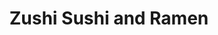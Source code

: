 ---
layout: place
title: "Zushi Sushi and Ramen"
permalink: /missouri/webster-groves/zushi-sushi-and-ramen.html
stateAbbr: MO
stateName: Missouri
cityName: Webster Groves
seo:
  name: "Zushi Sushi and Ramen"
  type: Restaurant
  links: https://zushisushiandramen.com/
description: "Looking for sushi in Webster Groves, Missouri? Check out Zushi Sushi and Ramen for a delightful Japanese dining experience. Enjoy a variety of sushi and othe..."
place_id: ChIJQcQJdLHL2IcRHJv4klexD2U
photos:
  - name: >-
      places/ChIJQcQJdLHL2IcRHJv4klexD2U/photos/AeeoHcLk6ynAMRlVk-_0iG4Y7oM3xokrGKe5Ad9qkxztWk0PW6txyuQHf_XaHM284NPfX2KfEjykG-GxO_DObVBD0-jiTasBORs_61nu8N-mhqX2PX0nec89AMdQWsBFfk4fNLazOWugc7qNBoGe4KCahsylsj73IDKs4cAkK2wmgTJZI6_Yy9CMqxB3hmbrUf-eiqcNpWQrYk5_b9tbrCYNNJqMpR4JF3a1wJhdtm8O_j5wJ-gyq4Cesdj9Zm1sZyGevAOaIYoTgGgrm9yLZUAVqoVl-jUp4hD1Zvpw997u9J716g
    widthPx: 2000
    heightPx: 1500
    authorAttributions:
      - displayName: Zushi Sushi and Ramen
        uri: https://maps.google.com/maps/contrib/115622765642151854468
        photoUri: >-
          https://lh3.googleusercontent.com/a-/ALV-UjVHaT9kdee30NJ39pYT2xxPIbTVDLv70NlsboihUAzR11D7nTw=s100-p-k-no-mo
    flagContentUri: >-
      https://www.google.com/local/imagery/report/?cb_client=maps_api_places.places_api&image_key=!1e10!2sAF1QipOcUyQLI894z5ln9iP-GLzXBLoXjMwYkbgNQs3j&hl=en-US
    googleMapsUri: >-
      https://www.google.com/maps/place//data=!3m4!1e2!3m2!1sAF1QipOcUyQLI894z5ln9iP-GLzXBLoXjMwYkbgNQs3j!2e10!4m2!3m1!1s0x87d8cbb17409c441:0x650fb15792f89b1c
  - name: >-
      places/ChIJQcQJdLHL2IcRHJv4klexD2U/photos/AeeoHcIA5HAeKU6jI9woevtGznCAcKJMd0AHoss-a-ghfRdAP1QYfwcqfI86D94J0stL-OvHI1ONUdAIiP8TMEYTiSbMBvZVJ4hDHQbMaQW1lT5bA9bLS9Yh3HBbikECnI6jIDrc80n3FLqTfB4C3zBAGDPUiMvpKuA4HjzczASNUt2uT-heDW9Jg7MN5QnKQSCvgRugvGIs7Q9DJCnLlQgI7AJrzV8wYXtY7AWNUPMjEfBD_20vdW6Koz2W3Y_TVD8TE_QjqXo5fEIjhr9TR2kN7qq7VegJvgFkeju0zdeYCmA6FA
    widthPx: 1360
    heightPx: 1020
    authorAttributions:
      - displayName: Zushi Sushi and Ramen
        uri: https://maps.google.com/maps/contrib/115622765642151854468
        photoUri: >-
          https://lh3.googleusercontent.com/a-/ALV-UjVHaT9kdee30NJ39pYT2xxPIbTVDLv70NlsboihUAzR11D7nTw=s100-p-k-no-mo
    flagContentUri: >-
      https://www.google.com/local/imagery/report/?cb_client=maps_api_places.places_api&image_key=!1e10!2sAF1QipM-gzH13o95LN4v4jcGVmHEmYG3FLIJRPy964vF&hl=en-US
    googleMapsUri: >-
      https://www.google.com/maps/place//data=!3m4!1e2!3m2!1sAF1QipM-gzH13o95LN4v4jcGVmHEmYG3FLIJRPy964vF!2e10!4m2!3m1!1s0x87d8cbb17409c441:0x650fb15792f89b1c
  - name: >-
      places/ChIJQcQJdLHL2IcRHJv4klexD2U/photos/AeeoHcKmnWuY5V9o4A--9JtzshzXx4QGbn_zNiaMQMO6zhdRQS3OEkOG_45EJhDGDxTq2Tgt-gmNFq_UwrUN8hKuJyE4B7wT94-0jTojvdoSrCXCxblRbT8XXhLU-tau0UlOdKNx7hksLkXIrwGi0Nz2X3lOlP7lvp8g_SyrSd8U1nXZp8sxwSsWjnyVMtWnS95NcdrOxVeWiMmsGoUKr0JiZuO1fslKIIJ2WXhJKGwx9-NdtBizp1u0Pf7s6RXQaGzOWQxdSyVf9eKcwOy4gIoVrcfgYpSu0HjinOBguCXnc8qLUQ
    widthPx: 1500
    heightPx: 2000
    authorAttributions:
      - displayName: Zushi Sushi and Ramen
        uri: https://maps.google.com/maps/contrib/115622765642151854468
        photoUri: >-
          https://lh3.googleusercontent.com/a-/ALV-UjVHaT9kdee30NJ39pYT2xxPIbTVDLv70NlsboihUAzR11D7nTw=s100-p-k-no-mo
    flagContentUri: >-
      https://www.google.com/local/imagery/report/?cb_client=maps_api_places.places_api&image_key=!1e10!2sAF1QipO3zCZ3_PhA_W_6n_XMoCr_sA7FAbf8TPBxBLeB&hl=en-US
    googleMapsUri: >-
      https://www.google.com/maps/place//data=!3m4!1e2!3m2!1sAF1QipO3zCZ3_PhA_W_6n_XMoCr_sA7FAbf8TPBxBLeB!2e10!4m2!3m1!1s0x87d8cbb17409c441:0x650fb15792f89b1c
  - name: >-
      places/ChIJQcQJdLHL2IcRHJv4klexD2U/photos/AeeoHcJxH46qiqGcQpiL0wNJCNpW7PxXBSzu2PPs0hGPY5QDGuxZ-3nbcVZqSoQgdTrqHuukQx3CDhsUA6jtk7csrmZDxc-jvOkIrxODLFewoNV9ClQhdY5RYbpMMXPHjPxXQ4FM7pglY0TU7ANtzFdcm8hucaEUzoB2PRsqcosHisoVbITIWdLZKLTR8_TpG2w80ehutOWbaisU71Yvxuo5ah5RSRKNPiPlm0rnvbZuW4a_YE1LzznaqWBGbXntkid5h-9h8Sp56fGM5COi5ehyaY3vD6kPxXdkIb3Gj4FYhQC1-iuEQFmTiBB8rKTYid5a4Wc7YCgBkgBaT9GUTz4xmBEKcG9vBH_pycWPZI2xMY8tcf1bGRh2Mt5oDplAVNVvy424sH7A7K4kkfbbBKXAfne-OTzt5MJCB3snWlnlMnylXkYr
    widthPx: 3000
    heightPx: 4000
    authorAttributions:
      - displayName: Ken Wienhoff
        uri: https://maps.google.com/maps/contrib/100939942970829898601
        photoUri: >-
          https://lh3.googleusercontent.com/a-/ALV-UjVPzpyc6e4jaLUa92oW4fY3HsbdpXWw5Td78WisNMZaP8FknXwZ=s100-p-k-no-mo
    flagContentUri: >-
      https://www.google.com/local/imagery/report/?cb_client=maps_api_places.places_api&image_key=!1e10!2sCIHM0ogKEICAgMCwoqCGowE&hl=en-US
    googleMapsUri: >-
      https://www.google.com/maps/place//data=!3m4!1e2!3m2!1sCIHM0ogKEICAgMCwoqCGowE!2e10!4m2!3m1!1s0x87d8cbb17409c441:0x650fb15792f89b1c
  - name: >-
      places/ChIJQcQJdLHL2IcRHJv4klexD2U/photos/AeeoHcJj56Hr4ekfXQdXugDHtjghwefLlmJ_A4Y_2hjAzPrXKIx-VE3a4aeMqTS4r8kLd3MkWdRSvCW4jQEgB4qaZZ8twVKi9iMD5m5M3GyzixnnE7in5-fieR6HlfheYsfyyynIuKfBI6lVmCxbHGFjWwHnNFYk5MQGTVHu007y2uqe1aGYmQfBIV5flG03zMgp0V3eqMKm3OG8vL06Xks1nIlChHMjDpcPBiJemsjYyMEmlIk2NYm4UTOMT4dXXB5cTfPtNZnTaALj5jPzLxXA93Mw8cxIp3uJFg6aYR96mVmumQ
    widthPx: 960
    heightPx: 960
    authorAttributions:
      - displayName: Zushi Sushi and Ramen
        uri: https://maps.google.com/maps/contrib/115622765642151854468
        photoUri: >-
          https://lh3.googleusercontent.com/a-/ALV-UjVHaT9kdee30NJ39pYT2xxPIbTVDLv70NlsboihUAzR11D7nTw=s100-p-k-no-mo
    flagContentUri: >-
      https://www.google.com/local/imagery/report/?cb_client=maps_api_places.places_api&image_key=!1e10!2sAF1QipPJcsKs_8KwdFMJGCav5U92q4Ip2h4vGNLvMf5P&hl=en-US
    googleMapsUri: >-
      https://www.google.com/maps/place//data=!3m4!1e2!3m2!1sAF1QipPJcsKs_8KwdFMJGCav5U92q4Ip2h4vGNLvMf5P!2e10!4m2!3m1!1s0x87d8cbb17409c441:0x650fb15792f89b1c
  - name: >-
      places/ChIJQcQJdLHL2IcRHJv4klexD2U/photos/AeeoHcLao2ExJ8vf-BGfMCpe_Vane5kyXTc9tx9U9qGL9_tHgV-LxVXPihkKDAYzj8PZa3xIWnCL4VS2vNtoXM8g4137_LSNoh3wxULYp4VuJMHTYahNLW4SHiw_LzbAXiDHRgSkG9Z6C3OLyb522aqI6ywWpcS_UthZ6ix8NMt0D4XDRxjp_DDfFoM6A7OSES4jF5XY18zcYf-UiGdRR2KtN4_AI0XFRAMs9AaCLpjUuHe7KgzUMmfPvwn5SfZxzxYv0azxp3Yid_7wWdWV50eNWTofmvjDjvUa0joq-bG-Aq-d3g
    widthPx: 960
    heightPx: 960
    authorAttributions:
      - displayName: Zushi Sushi and Ramen
        uri: https://maps.google.com/maps/contrib/115622765642151854468
        photoUri: >-
          https://lh3.googleusercontent.com/a-/ALV-UjVHaT9kdee30NJ39pYT2xxPIbTVDLv70NlsboihUAzR11D7nTw=s100-p-k-no-mo
    flagContentUri: >-
      https://www.google.com/local/imagery/report/?cb_client=maps_api_places.places_api&image_key=!1e10!2sAF1QipMWbelBA9U_afLTUfLa1XrqmNvxdWVBfA2h-7pp&hl=en-US
    googleMapsUri: >-
      https://www.google.com/maps/place//data=!3m4!1e2!3m2!1sAF1QipMWbelBA9U_afLTUfLa1XrqmNvxdWVBfA2h-7pp!2e10!4m2!3m1!1s0x87d8cbb17409c441:0x650fb15792f89b1c
  - name: >-
      places/ChIJQcQJdLHL2IcRHJv4klexD2U/photos/AeeoHcL9QpZ1_pt5rJXV8l3MUsrdUfmZSFJ6teeGmqlLECusmUDIh1RbI9vEM7F891e8W0hdqrAwtQ4mtiYQ1qqXlhMACBtZGM8YBaJDWjrZBKVGtHRE5tfxkN0knSmMpylvU6cCFtUMolqZowlxhwCQM1XReqHsgH1VHy-00VYyt1X_jndMtZZBOgsqLV1CZ-fNQX7_ALXkUfoZuTwmf8HtM7JrN8OgOgzkhzjMGhyNhO2WMIZ0pVo-w9X4P0tS_eSzUaKKukrsqf9VmMHlS8wJLRUbD14FuPPA7l-S1TQc2GjbJQ
    widthPx: 3024
    heightPx: 4032
    authorAttributions:
      - displayName: Zushi Sushi and Ramen
        uri: https://maps.google.com/maps/contrib/115622765642151854468
        photoUri: >-
          https://lh3.googleusercontent.com/a-/ALV-UjVHaT9kdee30NJ39pYT2xxPIbTVDLv70NlsboihUAzR11D7nTw=s100-p-k-no-mo
    flagContentUri: >-
      https://www.google.com/local/imagery/report/?cb_client=maps_api_places.places_api&image_key=!1e10!2sAF1QipMSIf2sFi9hdAi0ru_YMT1KnpPYQNkFnsN9GiDj&hl=en-US
    googleMapsUri: >-
      https://www.google.com/maps/place//data=!3m4!1e2!3m2!1sAF1QipMSIf2sFi9hdAi0ru_YMT1KnpPYQNkFnsN9GiDj!2e10!4m2!3m1!1s0x87d8cbb17409c441:0x650fb15792f89b1c
  - name: >-
      places/ChIJQcQJdLHL2IcRHJv4klexD2U/photos/AeeoHcLlTva4GPd_qtDofGiGHlXdlsBOp6giyZiECxtATKg2EDbBAyWzSaKlQC4S2NtZq79dyTCfRbKmZwhwVjGRGcpWT4ePzK5dBvVvVYS0hi44U12eae3xfYmX0xE76iKXwJg4IPxw_MCulQyD0vXZMMm9HAtjcStyZ-vA0FU7q1_IiPWdx10NbHu9oYqjkESSAf3OWmkfb_1D4Z2guS-D6YYjDxatU1yRMqs0OU_7jBqk9pFUsn5OakVLVBsrXBWVBTaIDrqhUsKhjZnWuLi4XWcgpRS8yP_wsecDHJgpkpT2ogZJ6-JJnVfX6-gkRjWLX3aNosAg-rioQiMP3JDQZewHXZsEfLIBz9c7MYhb9YyrWKmnrlpcOVlV7pMWlmeEqYxmQviGTIx5aDQUiVV4Nn_kc-8INT8-IZ3CfeSrTy05eQ
    widthPx: 4032
    heightPx: 3024
    authorAttributions:
      - displayName: Maria Segura
        uri: https://maps.google.com/maps/contrib/114928525343904023055
        photoUri: >-
          https://lh3.googleusercontent.com/a-/ALV-UjVXj1Xdn6je9f7t2nn_3aQP4rfvB71aeiyPQTnMggnKW7kgn7P9=s100-p-k-no-mo
    flagContentUri: >-
      https://www.google.com/local/imagery/report/?cb_client=maps_api_places.places_api&image_key=!1e10!2sCIHM0ogKEICAgIDLy_Caag&hl=en-US
    googleMapsUri: >-
      https://www.google.com/maps/place//data=!3m4!1e2!3m2!1sCIHM0ogKEICAgIDLy_Caag!2e10!4m2!3m1!1s0x87d8cbb17409c441:0x650fb15792f89b1c
  - name: >-
      places/ChIJQcQJdLHL2IcRHJv4klexD2U/photos/AeeoHcIFtIT-b4qHwOT9O6YjfF-LP9TG0AHqG6E4jtwU6UBKyPcEqwG7a7NceKLESqR6VjsEpEuVRGolV2pHujRa-MUgqVkPTivrDdei1uHLsk3mjtzRpecw0uCzA8ZKfbWJQFyrSDEAJThA1O6ZLmxMPdbY_LtoO6TwLNhpf8ZegIFbHDM5Ae-sD5xKnJgP8Lv2Gs68BPbDmX5BF57Zq6B0dV4Ow-65mNMNgdqcPbeT0Z2LOmwGdhf8UMbuM6-Ux_1uN6o3bft3KXSuYmus7SCxP_AbgSJc0uyaB-Luppjer7l7Hv0Bqlaq9vbhcHmADB9H6ngNKJpjjDUDa4nnXdj1ROho5tITCP1tsJrlB4Xi7EjshImU1qgsea1C_WU0qR3zppyBdOmO25YNkbdZserm70dmk16b7sQ2LNpCaXumWi8
    widthPx: 1546
    heightPx: 1024
    authorAttributions:
      - displayName: American Marketing & Publishing
        uri: https://maps.google.com/maps/contrib/110611936800851773097
        photoUri: >-
          https://lh3.googleusercontent.com/a/ACg8ocKJK-Wx8gCU6VzB3VEI1EBShsUoiLNH8xmNJuPvCuIKPDDsww=s100-p-k-no-mo
    flagContentUri: >-
      https://www.google.com/local/imagery/report/?cb_client=maps_api_places.places_api&image_key=!1e10!2sCIHM0ogKEICAgIDXyLLIeQ&hl=en-US
    googleMapsUri: >-
      https://www.google.com/maps/place//data=!3m4!1e2!3m2!1sCIHM0ogKEICAgIDXyLLIeQ!2e10!4m2!3m1!1s0x87d8cbb17409c441:0x650fb15792f89b1c
  - name: >-
      places/ChIJQcQJdLHL2IcRHJv4klexD2U/photos/AeeoHcIF4eKLCJFeNfxM72yVGvsrMxE5NCWj1Sdks3MIKHI6E1LeO079KSMnoNV3mUk0tIoxysxaZoOy9mn0dUqEKJbS5N3Z7oT9leh7Z6tcYbukPPTYeHiPj8c-u_rYMMpEqOHBRh-kGIL7U1sSLV87waIYwHwSdh4kIyusCCEuXA76p_vS8mn8KiVxYlO_oU6iu5th1_-LUU4os3WzhVDaH_afSA2_k8ExAx1Glv_FBdIYQscAGdmquP5EhkDTnqs6TPl65AfaM03g4BFh0yDcigd_wEOCGa7C8yTwwrFDD97CMBRsOSbCNLty7BV3PlUU2jZ8WL0FjUrlAErm_RLXtpuo-_6Ni8ipr5jNm9RCQHH6ULrciquarUEQu_-2aB57glaFZeOjLG_dXn6XzxIbnJtP0pnfan0LIIvVY7WECFa2iQ
    widthPx: 3024
    heightPx: 4032
    authorAttributions:
      - displayName: Amanda Grage
        uri: https://maps.google.com/maps/contrib/102100205108201439084
        photoUri: >-
          https://lh3.googleusercontent.com/a-/ALV-UjXkNWG3hODaqwYsLWwOVOxBvE0w6NZH45bGGUOpaKUt-o1Sza4HPg=s100-p-k-no-mo
    flagContentUri: >-
      https://www.google.com/local/imagery/report/?cb_client=maps_api_places.places_api&image_key=!1e10!2sCIHM0ogKEICAgICLqu7lew&hl=en-US
    googleMapsUri: >-
      https://www.google.com/maps/place//data=!3m4!1e2!3m2!1sCIHM0ogKEICAgICLqu7lew!2e10!4m2!3m1!1s0x87d8cbb17409c441:0x650fb15792f89b1c
address: 1263 S Laclede Station Rd, Webster Groves, MO 63119, USA
street: 1263 S Laclede Station Rd
city: Webster Groves
state: MO
zip: '63119'
country: USA
neighborhood: null
latitude: '38.568705'
longitude: '-90.341032'
accessibility_options:
  wheelchairAccessibleParking: true
  wheelchairAccessibleEntrance: true
  wheelchairAccessibleRestroom: true
  wheelchairAccessibleSeating: true
business_status: OPERATIONAL
name: Zushi Sushi and Ramen
google_maps_links:
  directionsUri: >-
    https://www.google.com/maps/dir//''/data=!4m7!4m6!1m1!4e2!1m2!1m1!1s0x87d8cbb17409c441:0x650fb15792f89b1c!3e0
  placeUri: https://maps.google.com/?cid=7282234112167418652
  writeAReviewUri: >-
    https://www.google.com/maps/place//data=!4m3!3m2!1s0x87d8cbb17409c441:0x650fb15792f89b1c!12e1
  reviewsUri: >-
    https://www.google.com/maps/place//data=!4m4!3m3!1s0x87d8cbb17409c441:0x650fb15792f89b1c!9m1!1b1
  photosUri: >-
    https://www.google.com/maps/place//data=!4m3!3m2!1s0x87d8cbb17409c441:0x650fb15792f89b1c!10e5
primary_type: Sushi Restaurant
opening_hours:
  regular: null
  current: null
secondary_opening_hours:
  regular:
    weekdayDescriptions: null
    type: null
  current:
    weekdayDescriptions: null
    type: null
phone: (314) 455-4141
price_level: PRICE_LEVEL_MODERATE
price_range: $10 &ndash; $20
rating: '4.5'
rating_count: 479
website: https://zushisushiandramen.com/
reviews:
  - name: >-
      places/ChIJQcQJdLHL2IcRHJv4klexD2U/reviews/ChZDSUhNMG9nS0VJQ0FnTUN3b3FDR1F3EAE
    relativePublishTimeDescription: 3 weeks ago
    rating: 5
    text:
      text: >-
        we thoroughly enjoyed our dinner. the sushi was fresh and delicious. 
        the Ramen was also great. friendly service, clean atmosphere.  I
        definitely intend on returning for another meal. highly recommend!
      languageCode: en
    originalText:
      text: >-
        we thoroughly enjoyed our dinner. the sushi was fresh and delicious. 
        the Ramen was also great. friendly service, clean atmosphere.  I
        definitely intend on returning for another meal. highly recommend!
      languageCode: en
    authorAttribution:
      displayName: Ken Wienhoff
      uri: https://www.google.com/maps/contrib/100939942970829898601/reviews
      photoUri: >-
        https://lh3.googleusercontent.com/a-/ALV-UjVPzpyc6e4jaLUa92oW4fY3HsbdpXWw5Td78WisNMZaP8FknXwZ=s128-c0x00000000-cc-rp-mo-ba5
    publishTime: '2025-03-19T18:47:31.813971Z'
    flagContentUri: >-
      https://www.google.com/local/review/rap/report?postId=ChZDSUhNMG9nS0VJQ0FnTUN3b3FDR1F3EAE&d=17924085&t=1
    googleMapsUri: >-
      https://www.google.com/maps/reviews/data=!4m6!14m5!1m4!2m3!1sChZDSUhNMG9nS0VJQ0FnTUN3b3FDR1F3EAE!2m1!1s0x87d8cbb17409c441:0x650fb15792f89b1c
  - name: >-
      places/ChIJQcQJdLHL2IcRHJv4klexD2U/reviews/ChdDSUhNMG9nS0VJQ0FnTUN3dmFxSDd3RRAB
    relativePublishTimeDescription: 3 weeks ago
    rating: 5
    text:
      text: >-
        Went here for lunch because I was craving some sushi and Zushi
        definitely delivered! I was confused about the layout when I was outside
        and I thought it’ll be a small restaurant but when I walked in I was
        completely shocked to see how beautiful it was in the inside and how
        long it is. Definitely don’t judge a book by its cover😂. Our servers
        were so so nice and friendly and very attentive always serving us
        definitely felt their positive energy! The food was absolutely amazing
        I’ve always ate Sam’s club sushi and this was my first time trying
        something new and the flavor on the Salmon Nigiri and the Fuji rolls
        were amazing and service was super quick! Definitely going to keep this
        one in the arsenal to have a quick bite or when i’m craving more sushi!
        Let’s go Zushi!
      languageCode: en
    originalText:
      text: >-
        Went here for lunch because I was craving some sushi and Zushi
        definitely delivered! I was confused about the layout when I was outside
        and I thought it’ll be a small restaurant but when I walked in I was
        completely shocked to see how beautiful it was in the inside and how
        long it is. Definitely don’t judge a book by its cover😂. Our servers
        were so so nice and friendly and very attentive always serving us
        definitely felt their positive energy! The food was absolutely amazing
        I’ve always ate Sam’s club sushi and this was my first time trying
        something new and the flavor on the Salmon Nigiri and the Fuji rolls
        were amazing and service was super quick! Definitely going to keep this
        one in the arsenal to have a quick bite or when i’m craving more sushi!
        Let’s go Zushi!
      languageCode: en
    authorAttribution:
      displayName: Bon
      uri: https://www.google.com/maps/contrib/116207285868116932882/reviews
      photoUri: >-
        https://lh3.googleusercontent.com/a-/ALV-UjXPe0KTBZEj_ZtFAX09qJWU5cQtOsx3x7fBTAdfHJ77sY94xYmK=s128-c0x00000000-cc-rp-mo-ba3
    publishTime: '2025-03-20T17:06:26.658600Z'
    flagContentUri: >-
      https://www.google.com/local/review/rap/report?postId=ChdDSUhNMG9nS0VJQ0FnTUN3dmFxSDd3RRAB&d=17924085&t=1
    googleMapsUri: >-
      https://www.google.com/maps/reviews/data=!4m6!14m5!1m4!2m3!1sChdDSUhNMG9nS0VJQ0FnTUN3dmFxSDd3RRAB!2m1!1s0x87d8cbb17409c441:0x650fb15792f89b1c
  - name: >-
      places/ChIJQcQJdLHL2IcRHJv4klexD2U/reviews/ChZDSUhNMG9nS0VJQ0FnSUR2bDQzZWVnEAE
    relativePublishTimeDescription: 3 months ago
    rating: 5
    text:
      text: >-
        It was my first time dining here. Service was friendly and fast. The
        restaurant looks small from the outside, but roomy and has a lot of
        seatings inside.  Very chill, relaxing vibe. We ordered 4 rolls - killer
        salmon, samurai, caterpillar and eel avocado. Sushi rolls were decent
        imo. Hakata ramen was pretty good. Broth was flavorful and not too
        salty. It didn’t come with ajitama, but pork belly was given generously.
        The fried tofu was so good that I ended up ordering 2 plates. Thai milk
        tea was alright. Kinda sweet and lacking of the creaminess. I’d
        recommend the Hakata ramen and fried tofu here.
      languageCode: en
    originalText:
      text: >-
        It was my first time dining here. Service was friendly and fast. The
        restaurant looks small from the outside, but roomy and has a lot of
        seatings inside.  Very chill, relaxing vibe. We ordered 4 rolls - killer
        salmon, samurai, caterpillar and eel avocado. Sushi rolls were decent
        imo. Hakata ramen was pretty good. Broth was flavorful and not too
        salty. It didn’t come with ajitama, but pork belly was given generously.
        The fried tofu was so good that I ended up ordering 2 plates. Thai milk
        tea was alright. Kinda sweet and lacking of the creaminess. I’d
        recommend the Hakata ramen and fried tofu here.
      languageCode: en
    authorAttribution:
      displayName: Quyen H.
      uri: https://www.google.com/maps/contrib/101446881030446235348/reviews
      photoUri: >-
        https://lh3.googleusercontent.com/a-/ALV-UjVrbeu0vJVY02C3Z0usnb3sSoMIZk5-GKTkBjM57aMMH6KU0BjZ=s128-c0x00000000-cc-rp-mo-ba6
    publishTime: '2024-12-24T22:28:23.539762Z'
    flagContentUri: >-
      https://www.google.com/local/review/rap/report?postId=ChZDSUhNMG9nS0VJQ0FnSUR2bDQzZWVnEAE&d=17924085&t=1
    googleMapsUri: >-
      https://www.google.com/maps/reviews/data=!4m6!14m5!1m4!2m3!1sChZDSUhNMG9nS0VJQ0FnSUR2bDQzZWVnEAE!2m1!1s0x87d8cbb17409c441:0x650fb15792f89b1c
  - name: >-
      places/ChIJQcQJdLHL2IcRHJv4klexD2U/reviews/ChZDSUhNMG9nS0VJQ0FnTURnc0kzNEVREAE
    relativePublishTimeDescription: a month ago
    rating: 5
    text:
      text: >-
        Had a lovely dinner date here during valentines, and they had everything
        so cutely themed and the staff was working so hard. The food is delish
        as always, the teriyaki salmon + veggies are so colorful I see it in my
        dreams sometimes. Not badly priced either.
      languageCode: en
    originalText:
      text: >-
        Had a lovely dinner date here during valentines, and they had everything
        so cutely themed and the staff was working so hard. The food is delish
        as always, the teriyaki salmon + veggies are so colorful I see it in my
        dreams sometimes. Not badly priced either.
      languageCode: en
    authorAttribution:
      displayName: Veelox
      uri: https://www.google.com/maps/contrib/111925559380004349548/reviews
      photoUri: >-
        https://lh3.googleusercontent.com/a-/ALV-UjU3iJpO2uqEMT3vLgioq4feQDxdVzZyEloonXH8NkkEjHM9Qyx1=s128-c0x00000000-cc-rp-mo
    publishTime: '2025-02-22T03:51:42.305355Z'
    flagContentUri: >-
      https://www.google.com/local/review/rap/report?postId=ChZDSUhNMG9nS0VJQ0FnTURnc0kzNEVREAE&d=17924085&t=1
    googleMapsUri: >-
      https://www.google.com/maps/reviews/data=!4m6!14m5!1m4!2m3!1sChZDSUhNMG9nS0VJQ0FnTURnc0kzNEVREAE!2m1!1s0x87d8cbb17409c441:0x650fb15792f89b1c
  - name: >-
      places/ChIJQcQJdLHL2IcRHJv4klexD2U/reviews/ChZDSUhNMG9nS0VJQ0FnSURqNVlySlB3EAE
    relativePublishTimeDescription: 11 months ago
    rating: 5
    text:
      text: >-
        Literally the best service and the meals were excellent! Made
        reservations to confirm a spot as it was my daughter's birthday and they
        held there end of the bargain. Very quickly addressed us and made us
        feel like family! Food was amazing and service was top end! I personally
        wanted to thank everyone for our amazing service and especially Zach or
        main service provider "they all work as a team so you have many" for a
        very memorable moment for our family! Will definitely be returning and
        my picky family loved everything from the service to the food! Must try
        if you have never been!
      languageCode: en
    originalText:
      text: >-
        Literally the best service and the meals were excellent! Made
        reservations to confirm a spot as it was my daughter's birthday and they
        held there end of the bargain. Very quickly addressed us and made us
        feel like family! Food was amazing and service was top end! I personally
        wanted to thank everyone for our amazing service and especially Zach or
        main service provider "they all work as a team so you have many" for a
        very memorable moment for our family! Will definitely be returning and
        my picky family loved everything from the service to the food! Must try
        if you have never been!
      languageCode: en
    authorAttribution:
      displayName: Zack Watton
      uri: https://www.google.com/maps/contrib/105675336524565329838/reviews
      photoUri: >-
        https://lh3.googleusercontent.com/a-/ALV-UjUss_fXUFKVGUnjXj2-1st2Y_cDKZI1xHYQdMSDpZdJhJbfaQKl=s128-c0x00000000-cc-rp-mo
    publishTime: '2024-05-05T15:22:55.616986Z'
    flagContentUri: >-
      https://www.google.com/local/review/rap/report?postId=ChZDSUhNMG9nS0VJQ0FnSURqNVlySlB3EAE&d=17924085&t=1
    googleMapsUri: >-
      https://www.google.com/maps/reviews/data=!4m6!14m5!1m4!2m3!1sChZDSUhNMG9nS0VJQ0FnSURqNVlySlB3EAE!2m1!1s0x87d8cbb17409c441:0x650fb15792f89b1c
parking_options:
  freeParkingLot: true
  freeStreetParking: true
  valetParking: false
payment_options:
  acceptsCreditCards: true
  acceptsDebitCards: true
  acceptsCashOnly: false
  acceptsNfc: true
allow_dogs: null
curbside_pickup: true
delivery: true
dine_in: true
good_for_children: true
good_for_groups: true
good_for_sports: false
live_music: false
menu_for_children: false
outdoor_seating: false
reservable: true
restroom: true
serves_beer: true
serves_breakfast: false
serves_brunch: false
serves_cocktails: true
serves_coffee: true
serves_dinner: true
serves_dessert: true
serves_lunch: true
serves_vegetarian_food: true
serves_wine: true
takeout: true
summary: null

---
